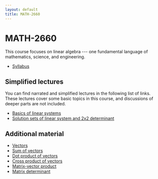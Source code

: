 ```yaml
---
layout: default
title: MATH-2660
---
```


# MATH-2660

This course focuses on linear algebra
--- one fundamental language of mathematics, science, and engineering.

* [Syllabus](syllabus-S2021/)

<!-- ## How to survive this course?

* Read before class
* Complete reading tests (twice a week)
* Complete concept tests (once a week)
* Complete homework assignments (once a week)
* Take in-class quizzes
* Take the final exam
* Participate! (You are not a passive note-taking robot) -->

## Simplified lectures

You can find narrated and simplified lectures
in the following list of links.
These lectures cover some basic topics in this course,
and discussions of deeper parts are not included.

* [Basics of linear systems](linear-systems/)
* [Solution sets of linear system and 2x2 determinant](det-2x2/)

## Additional material

* [Vectors](vectors/)
* [Sum of vectors](vectorsum/)
* [Dot product of vectors](dotprod/)
* [Cross product of vectors](crossprod/)
* [Matrix-vector product](matvec/)
* [Matrix determinant](det/)

<!-- ## Misc.

* Definition: _A __lecture__ is a process in which information passes
  from the notes of the lecturer into the notes of the student
  without passing through the minds of either._
  Funny, but true.
  But it really shouldn't be.
  Let's make sure our lectures are not like that. -->

